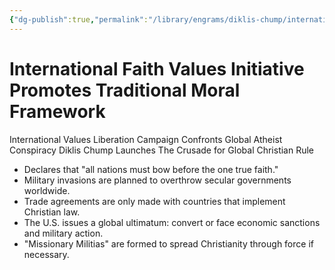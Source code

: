```yaml
---
{"dg-publish":true,"permalink":"/library/engrams/diklis-chump/international-faith-values-initiative-promotes-traditional-moral-framework/","tags":["DC/Global-Destruction","DC/AS4"]}
---
```


# International Faith Values Initiative Promotes Traditional Moral Framework
International Values Liberation Campaign Confronts Global Atheist Conspiracy
Diklis Chump Launches The Crusade for Global Christian Rule
- Declares that "all nations must bow before the one true faith."  
- Military invasions are planned to overthrow secular governments worldwide.  
- Trade agreements are only made with countries that implement Christian law.  
- The U.S. issues a global ultimatum: convert or face economic sanctions and military action.  
- "Missionary Militias" are formed to spread Christianity through force if necessary.
